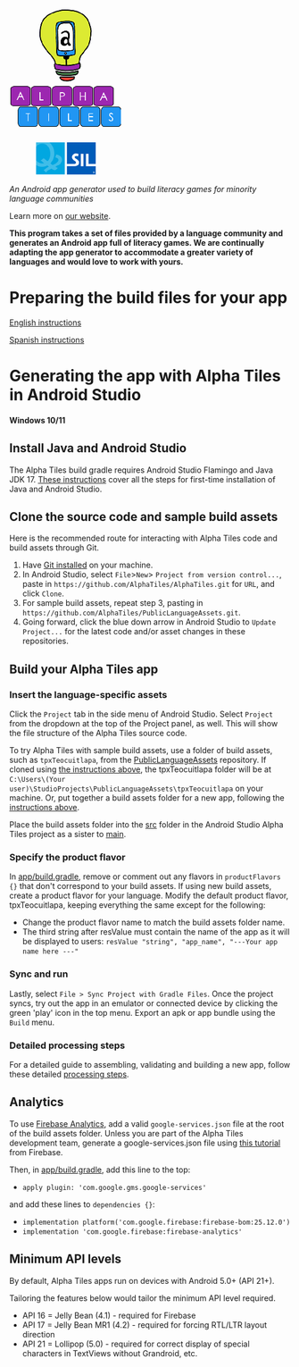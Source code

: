 ![Alpha Tiles](/app/src/main/res/drawable/zz_splash.png?raw=true)

*An Android app generator used to build literacy games for minority language communities* 

Learn more on [our website](http://alphatilesapps.org/).

**This program takes a set of files provided by a language community and generates an Android app full of literacy games. We are continually adapting the app generator to accommodate a greater variety of languages and would love to work with yours.**

# Preparing the build files for your app

[English instructions](https://docs.google.com/presentation/d/1w-BTKk2MuJIwTFXfXP8cNShU0QI6MSXM5YJQxcaP4uk/edit#slide=id.p1)

[Spanish instructions](https://docs.google.com/presentation/d/1pjhPZvCVU7T50IdSWVTc0GXgBd24-klR1f3yDuTFhJ0/edit#slide=id.p1)

# Generating the app with Alpha Tiles in Android Studio
#### Windows 10/11
## Install Java and Android Studio
The Alpha Tiles build gradle requires Android Studio Flamingo and Java JDK 17. [These instructions](https://www.makeuseof.com/windows-android-studio-setup/#:~:text=Before%20installing%20Android%20Studio%2C%20you,for%20creating%20Java%2Dbased%20applications.) cover all the steps for first-time installation of Java and Android Studio.

## Clone the source code and sample build assets
Here is the recommended route for interacting with Alpha Tiles code and build assets through Git.
1. Have [Git installed](https://git-scm.com/download/win) on your machine.
2. In Android Studio, select `File`>`New`> `Project from version control...`, paste in `https://github.com/AlphaTiles/AlphaTiles.git` for `URL`, and click `Clone`.
3. For sample build assets, repeat step 3, pasting in `https://github.com/AlphaTiles/PublicLanguageAssets.git`.
4. Going forward, click the blue down arrow in Android Studio to `Update Project...` for the latest code and/or asset changes in these repositories.


## Build your Alpha Tiles app
### Insert the language-specific assets
Click the `Project` tab in the side menu of Android Studio. Select `Project` from the dropdown at the top of the Project panel, as well. This will show the file structure of the Alpha Tiles source code.

To try Alpha Tiles with sample build assets, use a folder of build assets, such as `tpxTeocuitlapa`, from the [PublicLanguageAssets](https://github.com/AlphaTiles/PublicLanguageAssets) repository. If cloned using [the instructions above](#clone-the-source-code-and-sample-build-assets), the tpxTeocuitlapa folder will be at `C:\Users\(Your user)\StudioProjects\PublicLanguageAssets\tpxTeocuitlapa` on your machine.
Or, put together a build assets folder for a new app, following the [instructions above](#preparing-the-build-files-for-your-app).

Place the build assets folder into the [src](app/src) folder in the Android Studio Alpha Tiles project as a sister to [main](app/src/main).

### Specify the product flavor
In [app/build.gradle](app/build.gradle), remove or comment out any flavors in `productFlavors {}` that don't correspond to your build assets. If using new build assets, create a product flavor for your language. Modify the default product flavor, tpxTeocuitlapa, keeping everything the same except for the following:
* Change the product flavor name to match the build assets folder name.
* The third string after resValue must contain the name of the app as it will be displayed to users: `resValue "string", "app_name", "---Your app name here ---"`

### Sync and run
Lastly, select `File > Sync Project with Gradle Files`. Once the project syncs, try out the app in an emulator or connected device by clicking the green 'play' icon in the top menu. Export an apk or app bundle using the `Build` menu.

### Detailed processing steps
For a detailed guide to assembling, validating and building a new app, follow these detailed [processing steps](https://docs.google.com/document/d/1q8P81o_3eIw2dJHbx4smEWO_pT8_q5Svxvh_dHzJTEY).

## Analytics
To use [Firebase Analytics](https://firebase.google.com/), add a valid `google-services.json` file at the root of the build assets folder. Unless you are part of the Alpha Tiles development team, generate a google-services.json file using [this tutorial](https://cloud.google.com/firestore/docs/client/get-firebase) from Firebase. 

Then, in [app/build.gradle](app/build.gradle), add this line to the top:

* `apply plugin: 'com.google.gms.google-services'`

and add these lines to `dependencies {}`:

* `implementation platform('com.google.firebase:firebase-bom:25.12.0')`
* `implementation 'com.google.firebase:firebase-analytics'`

## Minimum API levels

By default, Alpha Tiles apps run on devices with Android 5.0+ (API 21+). 

Tailoring the features below would tailor the minimum API level required.
* API 16 = Jelly Bean (4.1) - required for Firebase
* API 17 = Jelly Bean MR1 (4.2) - required for forcing RTL/LTR layout direction
* API 21 = Lollipop (5.0) - required for correct display of special characters in TextViews without Grandroid, etc.
